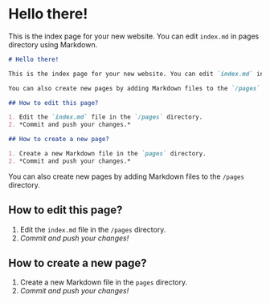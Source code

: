 # Hello there!

This is the index page for your new website. You can edit `index.md` in pages directory using Markdown.

```markdown
# Hello there!

This is the index page for your new website. You can edit `index.md` in pages directory using Markdown.

You can also create new pages by adding Markdown files to the `/pages` directory.

## How to edit this page?

1. Edit the `index.md` file in the `/pages` directory.
2. *Commit and push your changes.*

## How to create a new page?

1. Create a new Markdown file in the `pages` directory.
2. *Commit and push your changes.*
```

You can also create new pages by adding Markdown files to the `/pages` directory.

## How to edit this page?

1. Edit the `index.md` file in the `/pages` directory.
2. *Commit and push your changes!*

## How to create a new page?

1. Create a new Markdown file in the `pages` directory.
2. *Commit and push your changes!*